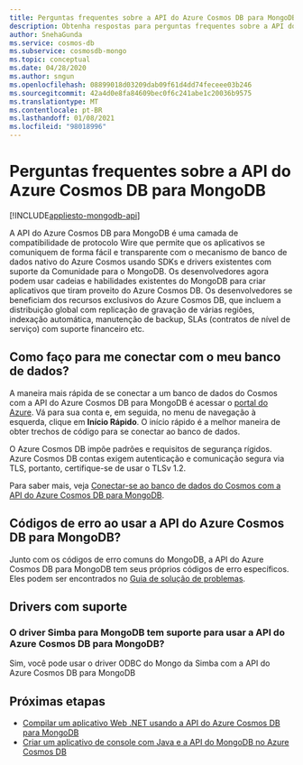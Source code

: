 ```yaml
---
title: Perguntas frequentes sobre a API do Azure Cosmos DB para MongoDB
description: Obtenha respostas para perguntas frequentes sobre a API do Azure Cosmos DB para MongoDB
author: SnehaGunda
ms.service: cosmos-db
ms.subservice: cosmosdb-mongo
ms.topic: conceptual
ms.date: 04/28/2020
ms.author: sngun
ms.openlocfilehash: 08899018d03209dab09f61d4dd74feceee03b246
ms.sourcegitcommit: 42a4d0e8fa84609bec0f6c241abe1c20036b9575
ms.translationtype: MT
ms.contentlocale: pt-BR
ms.lasthandoff: 01/08/2021
ms.locfileid: "98018996"
---
```

# <a name="frequently-asked-questions-about-the-azure-cosmos-dbs-api-for-mongodb"></a>Perguntas frequentes sobre a API do Azure Cosmos DB para MongoDB
[!INCLUDE[appliesto-mongodb-api](includes/appliesto-mongodb-api.md)]

A API do Azure Cosmos DB para MongoDB é uma camada de compatibilidade de protocolo Wire que permite que os aplicativos se comuniquem de forma fácil e transparente com o mecanismo de banco de dados nativo do Azure Cosmos usando SDKs e drivers existentes com suporte da Comunidade para o MongoDB. Os desenvolvedores agora podem usar cadeias e habilidades existentes do MongoDB para criar aplicativos que tiram proveito do Azure Cosmos DB. Os desenvolvedores se beneficiam dos recursos exclusivos do Azure Cosmos DB, que incluem a distribuição global com replicação de gravação de várias regiões, indexação automática, manutenção de backup, SLAs (contratos de nível de serviço) com suporte financeiro etc.

## <a name="how-do-i-connect-to-my-database"></a>Como faço para me conectar com o meu banco de dados?

A maneira mais rápida de se conectar a um banco de dados do Cosmos com a API do Azure Cosmos DB para MongoDB é acessar o [portal do Azure](https://portal.azure.com). Vá para sua conta e, em seguida, no menu de navegação à esquerda, clique em **Início Rápido**. O início rápido é a melhor maneira de obter trechos de código para se conectar ao banco de dados.

O Azure Cosmos DB impõe padrões e requisitos de segurança rígidos. Azure Cosmos DB contas exigem autenticação e comunicação segura via TLS, portanto, certifique-se de usar o TLSv 1.2.

Para saber mais, veja [Conectar-se ao banco de dados do Cosmos com a API do Azure Cosmos DB para MongoDB](connect-mongodb-account.md).

## <a name="error-codes-while-using-azure-cosmos-dbs-api-for-mongodb"></a>Códigos de erro ao usar a API do Azure Cosmos DB para MongoDB?

Junto com os códigos de erro comuns do MongoDB, a API do Azure Cosmos DB para MongoDB tem seus próprios códigos de erro específicos. Eles podem ser encontrados no [Guia de solução de problemas](mongodb-troubleshoot.md).

## <a name="supported-drivers"></a>Drivers com suporte

### <a name="is-the-simba-driver-for-mongodb-supported-for-use-with-azure-cosmos-dbs-api-for-mongodb"></a>O driver Simba para MongoDB tem suporte para usar a API do Azure Cosmos DB para MongoDB?

Sim, você pode usar o driver ODBC do Mongo da Simba com a API do Azure Cosmos DB para MongoDB

## <a name="next-steps"></a>Próximas etapas

* [Compilar um aplicativo Web .NET usando a API do Azure Cosmos DB para MongoDB](create-mongodb-dotnet.md)
* [Criar um aplicativo de console com Java e a API do MongoDB no Azure Cosmos DB](create-mongodb-java.md)
